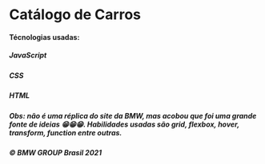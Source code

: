 # Catálogo de Carros

#### Técnologias usadas:
##### JavaScript
##### CSS
##### HTML

##### Obs: não é uma réplica do site da BMW, mas acobou que foi uma grande fonte de ideias 😁😁😁. Habilidades usadas são grid, flexbox, hover, transform, function entre outras. 
##### © BMW GROUP Brasil 2021
